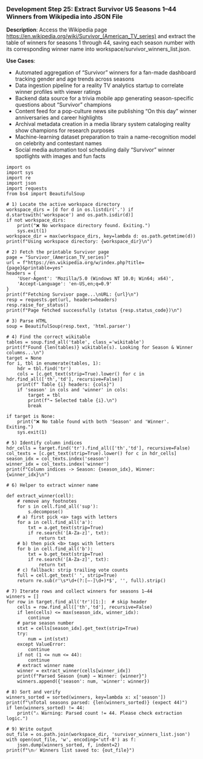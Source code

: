 ### Development Step 25: Extract Survivor US Seasons 1–44 Winners from Wikipedia into JSON File

**Description**: Access the Wikipedia page https://en.wikipedia.org/wiki/Survivor_(American_TV_series) and extract the table of winners for seasons 1 through 44, saving each season number with its corresponding winner name into workspace/survivor_winners_list.json.

**Use Cases**:
- Automated aggregation of “Survivor” winners for a fan-made dashboard tracking gender and age trends across seasons
- Data ingestion pipeline for a reality TV analytics startup to correlate winner profiles with viewer ratings
- Backend data source for a trivia mobile app generating season-specific questions about “Survivor” champions
- Content feed for a pop-culture news site publishing “On this day” winner anniversaries and career highlights
- Archival metadata creation in a media library system cataloging reality show champions for research purposes
- Machine-learning dataset preparation to train a name-recognition model on celebrity and contestant names
- Social media automation tool scheduling daily “Survivor” winner spotlights with images and fun facts

```
import os
import sys
import re
import json
import requests
from bs4 import BeautifulSoup

# 1) Locate the active workspace directory
workspace_dirs = [d for d in os.listdir('.') if d.startswith('workspace') and os.path.isdir(d)]
if not workspace_dirs:
    print("❌ No workspace directory found. Exiting.")
    sys.exit(1)
workspace_dir = max(workspace_dirs, key=lambda d: os.path.getmtime(d))
print(f"Using workspace directory: {workspace_dir}\n")

# 2) Fetch the printable Survivor page
page = "Survivor_(American_TV_series)"
url = f"https://en.wikipedia.org/w/index.php?title={page}&printable=yes"
headers = {
    'User-Agent': 'Mozilla/5.0 (Windows NT 10.0; Win64; x64)',
    'Accept-Language': 'en-US,en;q=0.9'
}
print(f"Fetching Survivor page...\nURL: {url}\n")
resp = requests.get(url, headers=headers)
resp.raise_for_status()
print(f"Page fetched successfully (status {resp.status_code})\n")

# 3) Parse HTML
soup = BeautifulSoup(resp.text, 'html.parser')

# 4) Find the correct wikitable
tables = soup.find_all('table', class_='wikitable')
print(f"Found {len(tables)} wikitable(s). Looking for Season & Winner columns...\n")
target = None
for i, tbl in enumerate(tables, 1):
    hdr = tbl.find('tr')
    cols = [c.get_text(strip=True).lower() for c in hdr.find_all(['th','td'], recursive=False)]
    print(f" Table {i} headers: {cols}")
    if 'season' in cols and 'winner' in cols:
        target = tbl
        print(f"→ Selected table {i}.\n")
        break

if target is None:
    print("❌ No table found with both 'Season' and 'Winner'. Exiting.")
    sys.exit(1)

# 5) Identify column indices
hdr_cells = target.find('tr').find_all(['th','td'], recursive=False)
col_texts = [c.get_text(strip=True).lower() for c in hdr_cells]
season_idx = col_texts.index('season')
winner_idx = col_texts.index('winner')
print(f"Column indices -> Season: {season_idx}, Winner: {winner_idx}\n")

# 6) Helper to extract winner name

def extract_winner(cell):
    # remove any footnotes
    for s in cell.find_all('sup'):
        s.decompose()
    # a) first pick <a> tags with letters
    for a in cell.find_all('a'):
        txt = a.get_text(strip=True)
        if re.search('[A-Za-z]', txt):
            return txt
    # b) then pick <b> tags with letters
    for b in cell.find_all('b'):
        txt = b.get_text(strip=True)
        if re.search('[A-Za-z]', txt):
            return txt
    # c) fallback: strip trailing vote counts
    full = cell.get_text(' ', strip=True)
    return re.sub(r'\s*\d+(?:[–-]\d+)*$', '', full).strip()

# 7) Iterate rows and collect winners for seasons 1–44
winners = []
for row in target.find_all('tr')[1:]:  # skip header
    cells = row.find_all(['th','td'], recursive=False)
    if len(cells) <= max(season_idx, winner_idx):
        continue
    # parse season number
    stxt = cells[season_idx].get_text(strip=True)
    try:
        num = int(stxt)
    except ValueError:
        continue
    if not (1 <= num <= 44):
        continue
    # extract winner name
    winner = extract_winner(cells[winner_idx])
    print(f"Parsed Season {num} → Winner: {winner}")
    winners.append({'season': num, 'winner': winner})

# 8) Sort and verify
winners_sorted = sorted(winners, key=lambda x: x['season'])
print(f"\nTotal seasons parsed: {len(winners_sorted)} (expect 44)")
if len(winners_sorted) != 44:
    print("⚠️ Warning: Parsed count != 44. Please check extraction logic.")

# 9) Write output
out_file = os.path.join(workspace_dir, 'survivor_winners_list.json')
with open(out_file, 'w', encoding='utf-8') as f:
    json.dump(winners_sorted, f, indent=2)
print(f"\n✅ Winners list saved to: {out_file}")

```